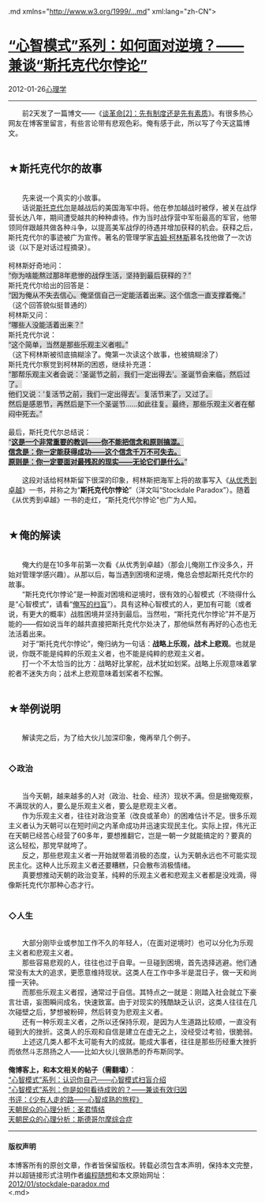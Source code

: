 <!DOCTYPE.md>
.md xmlns="http://www.w3.org/1999/...md" xml:lang="zh-CN">
<head>
<meta http-equiv="Content-Type" content="text.md; charset=utf-8" />
<meta name="generator" content="Python script by program.think@gmail.com" />
<meta name="provider" content="program-think.blogspot.com" />
<link type="text/css" rel="stylesheet" href="../../css/program-think.css" />
<title>“心智模式”系列：如何面对逆境？——兼谈“斯托克代尔悖论” - 编程随想的博客</title>
</head>
<body>
<div id="main" style="width:100%;">
<h1><a href="../../index.md" title="回到首页">“心智模式”系列：如何面对逆境？——兼谈“斯托克代尔悖论”</a></h1>
<div class="post-info"><span class="date-header">2012-01-26</span><a href="../../tags/E5BF83E79086E5ADA6.md" class="tag">心理学</a> </div>
<hr>
<div class="post">
&#12288;&#12288;前2天发了一篇博文——《<a href="../../2012/01/revolution-2.md">谈革命[2]：先有制度还是先有素质</a>》。有很多热心网友在博客里留言，有些言论带有悲观色彩。俺有感于此，所以写了今天这篇博文。<a name='more'></a><!--program-think--><br /><br /><h2>★斯托克代尔的故事</h2><br />&#12288;&#12288;先来说一个真实的小故事。<br />&#12288;&#12288;话说<a href="https://en.wikipedia.org/wiki/James_Stockdale" target="_blank" rel="nofollow">斯托克代尔</a>是越战后的美国海军中将。他在参加越战时被俘，被关在战俘营长达八年，期间遭受越共的种种虐待。作为当时战俘营中军衔最高的军官，他带领同伴跟越共做各种斗争，以提高美军战俘的待遇并增加获释的机会。获释之后，斯托克代尔的事迹被广为宣传。著名的管理学家<a href="https://en.wikipedia.org/wiki/James_C._Collins" target="_blank" rel="nofollow">吉姆·柯林斯</a>慕名找他做了一次访谈（以下是对话过程摘录）。<br /><br />柯林斯好奇地问：<br /><q style="background-color:#DDD;">你为啥能熬过那8年悲惨的战俘生活，坚持到最后获释的？</q><br />斯托克代尔给出的回答是：<br /><q style="background-color:#DDD;">因为俺从不失去信心。俺坚信自己一定能活着出来。这个信念一直支撑着俺。</q><br />（这个回答貌似挺普通的）<br />柯林斯又问：<br /><q style="background-color:#DDD;">哪些人没能活着出来？</q><br />斯托克代尔说：<br /><q style="background-color:#DDD;">这个简单，当然是那些乐观主义者啦。</q><br />（这下柯林斯被彻底搞糊涂了。俺第一次读这个故事，也被搞糊涂了）<br />斯托克代尔察觉到柯林斯的困惑，继续补充道：<br /><q style="background-color:#DDD;">那帮乐观主义者会说：'圣诞节之前，我们一定出得去'。圣诞节会来临，然后过了。<br />他们又说：'复活节之前，我们一定出得去'。复活节来了，又过了。<br />然后是感恩节，再然后是下一个圣诞节......如此往复。最终，那些乐观主义者在郁闷中死去。</q><br /><br />最后，斯托克代尔总结说：<br /><q style="background-color:#DDD;"><u><b>这是一个非常重要的教训——你不能把信念和原则搞混。<br />信念是：你一定能获得成功——这个信念千万不可失去。<br />原则是：你一定要面对最残忍的现实——无论它们是什么。</b></u></q><br /><br />&#12288;&#12288;这段对话给柯林斯留下很深的印象，柯林斯把海军上将的故事写入《<a href="https://en.wikipedia.org/wiki/Good_to_Great" target="_blank" rel="nofollow">从优秀到卓越</a>》一书，并称之为“<b>斯托克代尔悖论</b>”（洋文叫“Stockdale Paradox”）。随着《从优秀到卓越》一书的走红，“斯托克代尔悖论”也广为人知。<br /><br /><h2>★俺的解读</h2><br />&#12288;&#12288;俺大约是在10多年前第一次看《从优秀到卓越》（那会儿俺刚工作没多久，开始对管理学感兴趣）。从那以后，每当遇到困境和逆境，俺总会想起斯托克代尔的故事。<br />&#12288;&#12288;“斯托克代尔悖论”是一种面对困境和逆境时，很有效的心智模式（不晓得什么是“心智模式”，请看“<a href="../../2010/02/about-mental-model.md">俺写的扫盲</a>”）。具有这种心智模式的人，更加有可能（或者说，有更大的概率）战胜困境并坚持到最后。当然啦，“斯托克代尔悖论”并不是万能的——假如说当年的越共直接把斯托克代尔处决了，那他纵然有再好的心态也无法活着出来。<br />&#12288;&#12288;对于“斯托克代尔悖论”，俺归纳为一句话：<b>战略上乐观，战术上悲观</b>。也就是说，你既不能是纯粹的乐观主义者，也不能是纯粹的悲观主义者。<br />&#12288;&#12288;打一个不太恰当的比方：战略好比掌舵，战术犹如划桨。战略上乐观意味着掌舵者不迷失方向；战术上悲观意味着划桨者不松懈。<br /><br /><h2>★举例说明</h2><br />&#12288;&#12288;解读完之后，为了给大伙儿加深印象，俺再举几个例子。<br /><br /><h3>◇政治</h3><br />&#12288;&#12288;当今天朝，越来越多的人对（政治、社会、经济）现状不满。但是据俺观察，不满现状的人，要么是乐观主义者，要么是悲观主义者。<br />&#12288;&#12288;作为乐观主义者，往往对政治变革（改良或革命）的困难估计不足。很多乐观主义者认为天朝可以在短时间之内革命成功并迅速实现民主化。实际上捏，伟光正在天朝已经苦心经营了60多年，要想推翻它，岂是一朝一夕就能搞定的？要真的这么轻松，那党早就垮了。<br />&#12288;&#12288;反之，那些悲观主义者一开始就带着消极的态度，认为天朝永远也不可能实现民主化。这种人比乐观主义者还要糟糕，只会散布消极情绪。<br />&#12288;&#12288;真要想推动天朝的政治变革，纯粹的乐观主义者和悲观主义者都是没戏滴，得像斯托克代尔那种心态才行。<br /><br /><h3>◇人生</h3><br />&#12288;&#12288;大部分刚毕业或参加工作不久的年轻人，（在面对逆境时）也可以分化为乐观主义者和悲观主义者。<br />&#12288;&#12288;那些容易悲观的人，往往也过于自卑。一旦碰到困境，首先选择逃避。他们通常没有太大的追求，更愿意维持现状。这类人在工作中多半是混日子，做一天和尚撞一天钟。<br />&#12288;&#12288;而那些乐观主义者捏，通常过于自信。其特点之一就是：刚踏入社会就立下豪言壮语，妄图瞬间成名，快速致富。由于对现实的残酷缺乏认识，这类人往往在几次碰壁之后，梦想被粉碎，然后转变为悲观主义者。<br />&#12288;&#12288;还有一种乐观主义者，之所以还保持乐观，是因为人生道路比较顺，一直没有碰到大的挫折。这类人的乐观和自信是建立在虚无之上，没经受过考验，很脆弱。<br />&#12288;&#12288;上述这几类人都不太可能有大的成就。能成大事者，往往是那些历经重大挫折而依然斗志昂扬之人——比如大伙儿很熟悉的乔布斯同学。<br /><br /><b>俺博客上，和本文相关的帖子（需翻墙）</b>：<br /><a href="../../2010/02/about-mental-model.md">“心智模式”系列：认识你自己——心智模式扫盲介绍</a><br /><a href="../../2010/04/how-to-attribute-success-failure.md">“心智模式”系列：你是如何看待成败的？——兼谈有效归因</a><br /><a href="../../2012/06/book-review-road-less-traveled.md">书评：《少有人走的路——心智成熟的旅程》</a><br /><a href="../../2012/12/emperor-complex.md">天朝民众的心理分析：圣君情结</a><br /><a href="../../2012/06/stockholm-syndrome.md">天朝民众的心理分析：斯德哥尔摩综合症</a><div class="blogger-post-footer">
</div>
<hr>
<div class="copyright">
<h4>版权声明</h4>
本博客所有的原创文章，作者皆保留版权。转载必须包含本声明，保持本文完整，并以超链接形式注明作者<a href="mailto:program.think@gmail.com">编程随想</a>和本文原始网址：<br>
<a href="2012/01/stockdale-paradox.md">2012/01/stockdale-paradox.md</a>
</div>
</div>
</body>
<.md>

